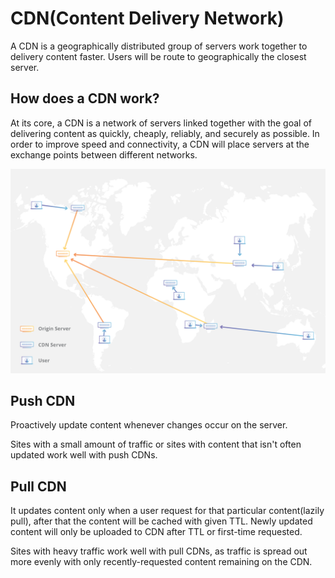 # CDN(Content Delivery Network)

A CDN is a geographically distributed group of servers work together to delivery content faster.
Users will be route to geographically the closest server.

## How does a CDN work?

At its core, a CDN is a network of servers linked together with the goal of delivering content as quickly, cheaply, reliably, and securely as possible. In order to improve speed and connectivity,
a CDN will place servers at the exchange points between different networks.

![img_1.png](cdn.png)

## Push CDN
Proactively update content whenever changes occur on the server.

Sites with a small amount of traffic or sites with content that isn't often updated work well with push CDNs.

## Pull CDN

It updates content only when a user request for that particular content(lazily pull), after that the
content will be cached with given TTL. Newly updated content will only be uploaded to CDN after TTL or first-time requested.

Sites with heavy traffic work well with pull CDNs, 
as traffic is spread out more evenly with only recently-requested content remaining on the CDN.
